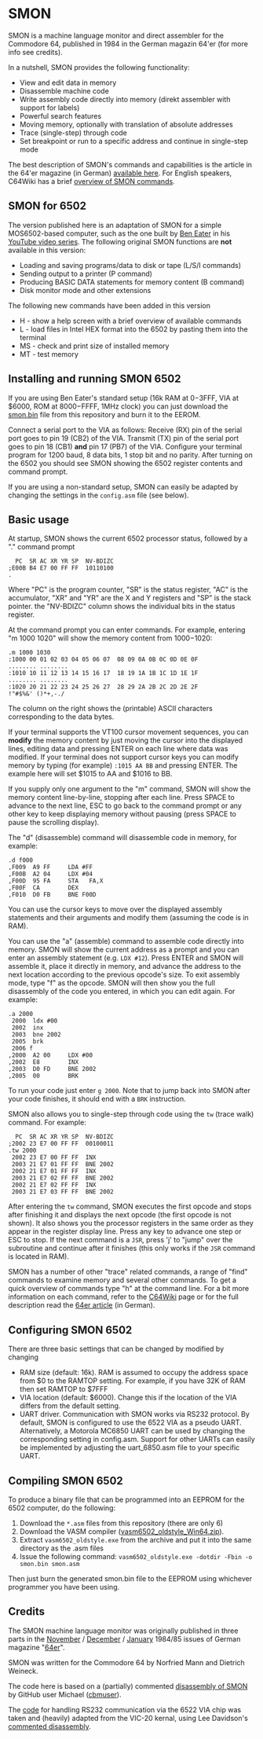 # SMON

SMON is a machine language monitor and direct assembler for the Commodore 64,
published in 1984 in the German magazin 64'er (for more info see credits).

In a nutshell, SMON provides the following functionality:
  - View and edit data in memory
  - Disassemble machine code
  - Write assembly code directly into memory (direkt assembler with support for labels)
  - Powerful search features
  - Moving memory, optionally with translation of absolute addresses
  - Trace (single-step) through code
  - Set breakpoint or run to a specific address and continue in single-step mode

The best description of SMON's commands and capabilities is the article in the
64'er magazine (in German) [available here](https://archive.org/details/64er_sonderheft_1985_08/page/n121/mode/2up).
For English speakers, C64Wiki has a brief [overview of SMON commands](https://www.c64-wiki.com/wiki/SMON).

## SMON for 6502

The version published here is an adaptation of SMON for a simple MOS6502-based 
computer, such as the one built by [Ben Eater](https://eater.net/6502) in his 
[YouTube video series](https://www.youtube.com/watch?v=LnzuMJLZRdU&list=PLowKtXNTBypFbtuVMUVXNR0z1mu7dp7eH).
The following original SMON functions are **not** available in this version:
  - Loading and saving programs/data to disk or tape (L/S/I commands)
  - Sending output to a printer (P command)
  - Producing BASIC DATA statements for memory content (B command)
  - Disk monitor mode and other extensions
  
The following new commands have been added in this version
  - H - show a help screen with a brief overview of available commands
  - L - load files in Intel HEX format into the 6502 by pasting them into the terminal
  - MS - check and print size of installed memory
  - MT - test memory

## Installing and running SMON 6502

If you are using Ben Eater's standard setup (16k RAM at $0-$3FFF, VIA at $6000, ROM at $8000-$FFFF, 1MHz clock)
you can just download the [smon.bin](https://github.com/dhansel/smon6502/raw/main/smon.bin) file from
this repository and burn it to the EEROM.

Connect a serial port to the VIA as follows: Receive (RX) pin of the serial port goes to pin 19 (CB2)
of the VIA. Transmit (TX) pin of the serial port goes to pin 18 (CB1) **and** pin 17 (PB7) of the VIA.
Configure your terminal program for 1200 baud, 8 data bits, 1 stop bit and no parity. After turning
on the 6502 you should see SMON showing the 6502 register contents and command prompt.

If you are using a non-standard setup, SMON can easily be adapted by changing the settings
in the `config.asm` file (see below).

## Basic usage

At startup, SMON shows the current 6502 processor status, followed by a "." command prompt
```
  PC  SR AC XR YR SP  NV-BDIZC
;E00B B4 E7 00 FF FF  10110100
.                             
```
Where "PC" is the program counter, "SR" is the status register, "AC" is the accumulator, "XR" and "YR" are
the X and Y registers and "SP" is the stack pointer. the "NV-BDIZC" column shows the individual bits
in the status register.

At the command prompt you can enter commands. For example, entering "m 1000 1020" will show the memory
content from $1000-$1020:
```
.m 1000 1030                                                                    
:1000 00 01 02 03 04 05 06 07  08 09 0A 0B 0C 0D 0E 0F         ........ ........
:1010 10 11 12 13 14 15 16 17  18 19 1A 1B 1C 1D 1E 1F         ........ ........
:1020 20 21 22 23 24 25 26 27  28 29 2A 2B 2C 2D 2E 2F          !"#$%&' ()*+,-./
```
The column on the right shows the (printable) ASCII characters corresponding to the data bytes.

If your terminal supports the VT100 cursor movement sequences, you can **modify** the memory
content by just moving the cursor into the displayed lines, editing data and pressing ENTER
on each line where data was modified. If your terminal does not support cursor keys you can
modify memory by typing (for example) `:1015 AA BB` and pressing ENTER. The example here will 
set $1015 to AA and $1016 to BB.

If you supply only one argument to the "m" command, SMON will show the memory content line-by-line,
stopping after each line. Press SPACE to advance to the next line, ESC to go back to the command prompt
or any other key to keep displaying memory without pausing (press SPACE to pause the scrolling display).

The "d" (disassemble) command will disassemble code in memory, for example:
```
.d f000
,F009  A9 FF     LDA #FF
,F00B  A2 04     LDX #04
,F00D  95 FA     STA   FA,X
,F00F  CA        DEX
,F010  D0 FB     BNE F00D
```
You can use the cursor keys to move over the displayed assembly statements and their arguments and modify 
them (assuming the code is in RAM).

You can use the "a" (assemble) command to assemble code directly into memory. SMON will show the current
address as a prompt and you can enter an assembly statement (e.g. `LDX #12`). Press ENTER and SMON will
assemble it, place it directly in memory, and advance the address to the next location according to the
previous opcode's size. To exit assembly mode, type "f" as the opcode. SMON will then show you the full
disassembly of the code you entered, in which you can edit again. For example:
```
.a 2000                  
 2000  ldx #00 
 2002  inx     
 2003  bne 2002
 2005  brk     
 2006 f                  
,2000  A2 00     LDX #00 
,2002  E8        INX     
,2003  D0 FD     BNE 2002
,2005  00        BRK     
```

To run your code just enter `g 2000`. Note that to jump back into SMON after your code
finishes, it should end with a `BRK` instruction.

SMON also allows you to single-step through code using the `tw` (trace walk) command. For example:

```
  PC  SR AC XR YR SP  NV-BDIZC
;2002 23 E7 00 FF FF  00100011
.tw 2000                      
 2002 23 E7 00 FF FF  INX     
 2003 21 E7 01 FF FF  BNE 2002
 2002 21 E7 01 FF FF  INX     
 2003 21 E7 02 FF FF  BNE 2002
 2002 21 E7 02 FF FF  INX     
 2003 21 E7 03 FF FF  BNE 2002
```

After entering the `tw` command, SMON executes the first opcode and stops after
finishing it and displays the next opcode (the first opcode is not shown).
It also shows you the processor registers in the same order as they appear in the
register display line. Press any key to advance one step or ESC to stop.
If the next command is a `JSR`, press 'j' to "jump" over the subroutine and
continue after it finishes (this only works if the `JSR` command is located in RAM).

SMON has a number of other "trace" related commands, a range of "find"
commands to examine memory and several other commands. To get a quick overview
of commands type "h" at the command line. For a bit more information on each command,
refer to the [C64Wiki](https://www.c64-wiki.com/wiki/SMON) page or for the full description 
read the [64er article](https://archive.org/details/64er_sonderheft_1985_08/page/n121/mode/2up) 
(in German).


## Configuring SMON 6502

There are three basic settings that can be changed by modified by changing 
  - RAM size (default: 16k). RAM is assumed to occupy the address space from $0 to the RAMTOP setting.
    For example, if you have 32K of RAM then set RAMTOP to $7FFF
  - VIA location (default: $6000). Change this if the location of the VIA differs from the default setting.
  - UART driver. Communication with SMON works via RS232 protocol. By default, SMON is configured to
    use the 6522 VIA as a pseudo UART. Alternatively, a Motorola MC6850 UART can be used by changing the
    corresponding setting in config.asm. Support for other UARTs can easily be implemented by adjusting
    the uart_6850.asm file to your specific UART.

## Compiling SMON 6502

To produce a binary file that can be programmed into an EEPROM for the 6502 computer,
do the following:
  1. Download the `*.asm` files from this repository (there are only 6)
  2. Download the VASM compiler ([vasm6502_oldstyle_Win64.zip](http://sun.hasenbraten.de/vasm/bin/rel/vasm6502_oldstyle_Win64.zip)).
  3. Extract `vasm6502_oldstyle.exe` from the archive and put it into the same directory as the .asm files
  4. Issue the following command: `vasm6502_oldstyle.exe -dotdir -Fbin -o smon.bin smon.asm`

Then just burn the generated smon.bin file to the EEPROM using whichever programmer
you have been using.

## Credits

The SMON machine language monitor was originally published in three parts in the 
[November](https://archive.org/details/64er_1984_11/page/n59/mode/2up)
/ [December](https://archive.org/details/64er_1984_12/page/n59/mode/2up)
/ [January](https://archive.org/details/64er_1985_01/page/n68/mode/2up)
1984/85 issues of German magazine "[64er](https://www.c64-wiki.com/wiki/64%27er)".

SMON was written for the Commodore 64 by Norfried Mann and Dietrich Weineck.

The code here is based on a (partially) commented [disassembly of SMON](https://github.com/cbmuser/smon-reassembly/blob/master/smon_acme.asm)
by GitHub user Michael ([cbmuser](https://github.com/cbmuser)).

The [code](https://github.com/dhansel/smon6502/blob/main/uart_via.asm) for handling RS232 communication via the 6522 VIA chip was taken
and (heavily) adapted from the VIC-20 kernal, using Lee Davidson's 
[commented disassembly](https://www.mdawson.net/vic20chrome/vic20/docs/kernel_disassembly.txt).
